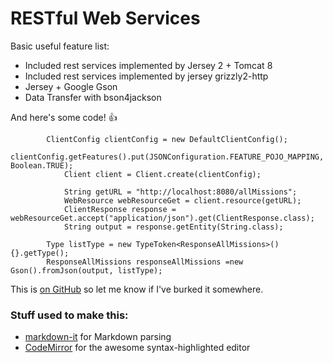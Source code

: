 # RESTful Web Services

Basic useful feature list:

 * Included rest services implemented by Jersey 2 + Tomcat 8
 * Included rest services implemented by jersey grizzly2-http
 * Jersey + Google Gson  
 * Data Transfer with bson4jackson

And here's some code! :+1:

```
		ClientConfig clientConfig = new DefaultClientConfig();
	        clientConfig.getFeatures().put(JSONConfiguration.FEATURE_POJO_MAPPING, Boolean.TRUE);
	        Client client = Client.create(clientConfig);

	        String getURL = "http://localhost:8080/allMissions";
	        WebResource webResourceGet = client.resource(getURL);
	        ClientResponse response = webResourceGet.accept("application/json").get(ClientResponse.class);
	    	String output = response.getEntity(String.class);
	        
		Type listType = new TypeToken<ResponseAllMissions>(){}.getType();
		ResponseAllMissions responseAllMissions =new Gson().fromJson(output, listType);
```

This is [on GitHub](https://github.com/jbt/markdown-editor) so let me know if I've burked it somewhere.



### Stuff used to make this:

 * [markdown-it](https://github.com/markdown-it/markdown-it) for Markdown parsing
 * [CodeMirror](http://codemirror.net/) for the awesome syntax-highlighted editor
